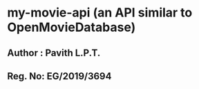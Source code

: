 # my-movie-api (an API similar to OpenMovieDatabase)

## Author : Pavith L.P.T. 
## Reg. No: EG/2019/3694

